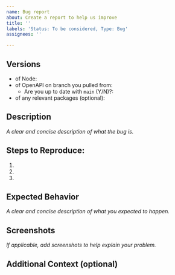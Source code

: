```yaml
---
name: Bug report
about: Create a report to help us improve
title: ''
labels: 'Status: To be considered, Type: Bug'
assignees: ''

---
```


## Versions
- of Node: 
- of OpenAPI on branch you pulled from:
  - Are you up to date with `main` (Y/N)?:
- of any relevant packages (optional):


## Description
*A clear and concise description of what the bug is.*


## Steps to Reproduce:
1. 
2.
3.

## Expected Behavior
*A clear and concise description of what you expected to happen.*



## Screenshots
*If applicable, add screenshots to help explain your problem.*



## Additional Context (optional)
